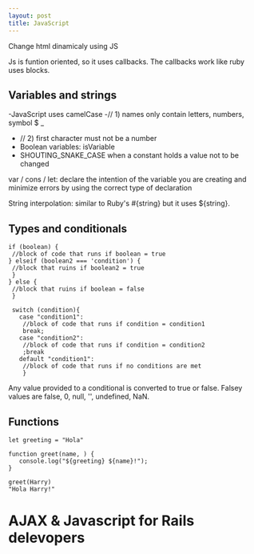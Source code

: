 ```yaml
---
layout: post
title: JavaScript
---
```


Change html dinamicaly using JS

Js is funtion oriented, so it uses callbacks. The callbacks work like ruby uses blocks.
<script>
          
</script>

## Variables and strings
-JavaScript uses camelCase
-// 1) names only contain letters, numbers, symbol $ _
- // 2) first character must not be a number
- Boolean variables: isVariable
- SHOUTING_SNAKE_CASE when a constant holds a value not to be changed

var / cons / let: declare the intention of the variable you are creating and minimize errors by using the correct type of declaration

String interpolation: similar to Ruby's #{string} but it uses ${string}. 

## Types and conditionals

```
if (boolean) {
 //block of code that runs if boolean = true
} elseif (boolean2 === 'condition') {
 //block that ruins if boolean2 = true
 }
} else {
 //block that ruins if boolean = false
 }
 
 switch (condition){
   case "condition1":
    //block of code that runs if condition = condition1
    break;
   case "condition2":
    //block of code that runs if condition = condition2
    ;break
   default "condition1":
    //block of code that runs if no conditions are met
    }
```

Any value provided to a conditional is converted to true or false. Falsey values are false, 0, null, '', undefined, NaN.

## Functions

```
let greeting = "Hola"

function greet(name, ) {
   console.log("${greeting} ${name}!"); 
}

greet(Harry)
"Hola Harry!"
```
# AJAX & Javascript for Rails delevopers 


